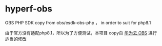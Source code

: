 # hyperf-obs
OBS PHP SDK copy from obs/esdk-obs-php ， in order to suit for php8.1

由于官方没有适配php8.1，所以为了方便测试，本项目 copy自 [华为云 OBS](https://github.com/huaweicloud/huaweicloud-sdk-php-obs) 进行适当的修改
